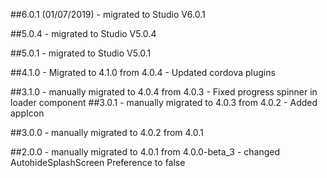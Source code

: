 ##6.0.1 (01/07/2019)
    - migrated to Studio V6.0.1

##5.0.4
    - migrated to Studio V5.0.4

##5.0.1
    - migrated to Studio V5.0.1

##4.1.0
    - Migrated to 4.1.0 from 4.0.4
    - Updated cordova plugins

##3.1.0
    - manually migrated to 4.0.4 from 4.0.3
    - Fixed progress spinner in loader component
##3.0.1
    - manually migrated to 4.0.3 from 4.0.2
    - Added appIcon

##3.0.0
    - manually migrated to 4.0.2 from 4.0.1

##2.0.0
    - manually migrated to 4.0.1 from 4.0.0-beta_3
    - changed AutohideSplashScreen Preference to false
